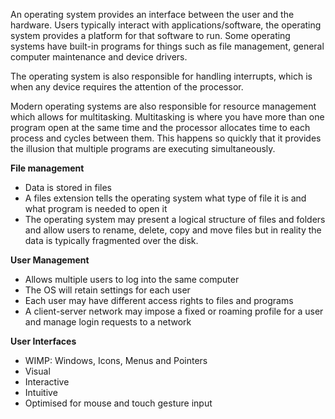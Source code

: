 An operating system provides an interface between the user and the hardware.
Users typically interact with applications/software, the operating system provides a platform for that software to run.
Some operating systems have built-in programs for things such as file management, general computer maintenance and device drivers.

The operating system is also responsible for handling interrupts, which is when any device requires the attention of the processor.

Modern operating systems are also responsible for resource management which allows for multitasking.
Multitasking is where you have more than one program open at the same time and the processor allocates time to each process and cycles between them. This happens so quickly that it provides the illusion that multiple programs are executing simultaneously.

**File management**
- Data is stored in files
- A files extension tells the operating system what type of file it is and what program is needed to open it
- The operating system may present a logical structure of files and folders and allow users to rename, delete, copy and move files but in reality the data is typically fragmented over the disk.

**User Management**
- Allows multiple users to log into the same computer
- The OS will retain settings for each user
- Each user may have different access rights to files and programs
- A client-server network may impose a fixed or roaming profile for a user and manage login requests to a network

**User Interfaces**
- WIMP: Windows, Icons, Menus and Pointers
- Visual
- Interactive
- Intuitive
- Optimised for mouse and touch gesture input